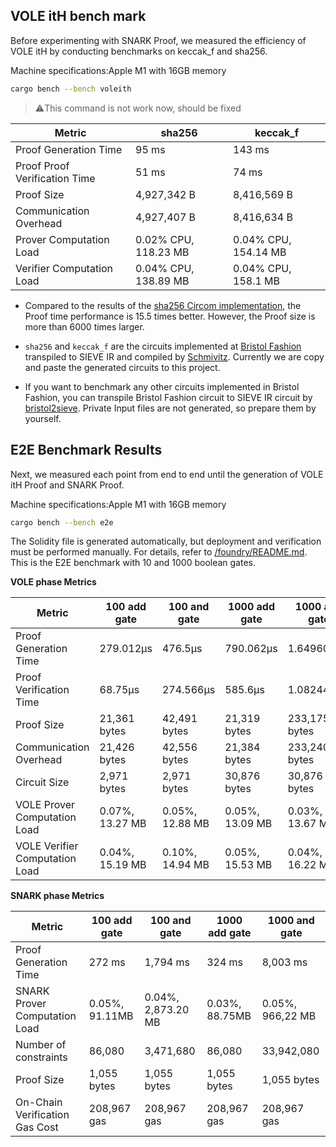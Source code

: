 
## VOLE itH bench mark

Before experimenting with SNARK Proof, we measured the efficiency of VOLE itH by conducting benchmarks on keccak_f and sha256.

Machine specifications:Apple M1 with 16GB memory

```bash
cargo bench --bench voleith
```

> ⚠️This command is not work now, should be fixed

| Metric                   | sha256        | keccak_f      |
|--------------------------|---------------|---------------|
| Proof Generation Time    | 95 ms         | 143 ms        |
| Proof Proof Verification Time  | 51 ms         | 74 ms         |
| Proof Size               | 4,927,342 B   | 8,416,569 B   |
| Communication Overhead   | 4,927,407 B   | 8,416,634 B   |
| Prover Computation Load  | 0.02% CPU, 118.23 MB | 0.04% CPU, 154.14 MB |
| Verifier Computation Load| 0.04% CPU, 138.89 MB | 0.04% CPU, 158.1 MB |

- Compared to the results of the [sha256 Circom implementation](https://eprint.iacr.org/2023/681.pdf), the Proof time performance is 15.5 times better. However, the Proof size is more than 6000 times larger.
- `sha256` and `keccak_f` are the circuits implemented at [Bristol Fashion](https://github.com/GaloisInc/swanky/tree/dev/bristol-fashion/circuits) transpiled to SIEVE IR and compiled by [Schmivitz](https://github.com/adust09/swanky/tree/dev/schmivitz). Currently we are copy and paste the generated circuits to this project.

- If you want to benchmark any other circuits implemented in Bristol Fashion, you can transpile Bristol Fashion circuit to SIEVE IR circuit by [bristol2sieve](https://github.com/adust09/swanky/tree/dev/bristol2sieve). Private Input files are not generated, so prepare them by yourself.

## E2E Benchmark Results

Next, we measured each point from end to end until the generation of VOLE itH Proof and SNARK Proof.

Machine specifications:Apple M1 with 16GB memory
```bash
cargo bench --bench e2e
```

The Solidity file is generated automatically, but deployment and verification must be performed manually. For details, refer to [/foundry/README.md](https://github.com/adust09/VOLEitH-bench/blob/main/foundry/README.md). This is the E2E benchmark with 10 and 1000 boolean gates.

**VOLE phase Metrics**

| Metric                         | 100 add gate    | 100 and gate    | 1000 add gate   | 1000 and gate    |
| ------------------------------ | --------------- | --------------- | --------------- | ---------------- |
| Proof Generation Time                   | 279.012µs       | 476.5µs         | 790.062µs       | 1.649608ms       |
| Proof Verification Time              | 68.75µs         | 274.566µs       | 585.6µs         | 1.082441ms       |
| Proof Size                     | 21,361 bytes    | 42,491 bytes    | 21,319<br>bytes | 233,175<br>bytes |
| Communication Overhead         | 21,426 bytes    | 42,556 bytes    | 21,384 bytes    | 233,240 bytes    |
| Circuit Size                   | 2,971 bytes     | 2,971 bytes     | 30,876 bytes    | 30,876 bytes     |
| VOLE Prover Computation Load   | 0.07%, 13.27 MB | 0.05%, 12.88 MB | 0.05%, 13.09 MB | 0.03%, 13.67 MB  |
| VOLE Verifier Computation Load | 0.04%, 15.19 MB | 0.10%, 14.94 MB | 0.05%, 15.53 MB | 0.04%, 16.22 MB  |

**SNARK phase Metrics**

| Metric                         | 100 add gate   | 100 and gate       | 1000 add gate  | 1000 and gate    |
| ------------------------------ | -------------- | ------------------ | -------------- | ---------------- |
| Proof Generation Time                   | 272 ms         | 1,794 ms           | 324 ms         | 8,003 ms         |
| SNARK Prover Computation Load  | 0.05%, 91.11MB | 0.04%, 2,873.20 MB | 0.03%, 88.75MB | 0.05%, 966,22 MB |
| Number of constraints          | 86,080         | 3,471,680          | 86,080         | 33,942,080       |
| Proof Size                     | 1,055 bytes    | 1,055 bytes        | 1,055 bytes    | 1,055 bytes      |
| On-Chain Verification Gas Cost | 208,967 gas    | 208,967 gas        | 208,967 gas    | 208,967 gas      |
